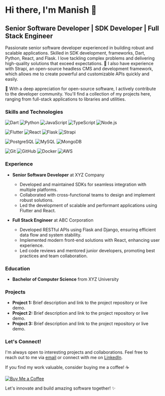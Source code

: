 # Hi there, I'm Manish 👋

## Senior Software Developer | SDK Developer | Full Stack Engineer

Passionate senior software developer experienced in building robust and scalable applications. Skilled in SDK development, frameworks, Dart, Python, React, and Flask. I love tackling complex problems and delivering high-quality solutions that exceed expectations.
🌟 I also have experience with Strapi, an open-source headless CMS and development framework, which allows me to create powerful and customizable APIs quickly and easily.

🚀 With a deep appreciation for open-source software, I actively contribute to the developer community. You'll find a collection of my projects here, ranging from full-stack applications to libraries and utilities.


### Skills and Technologies

![Dart](https://img.shields.io/badge/-Dart-0175C2?logo=dart&logoColor=white)
![Python](https://img.shields.io/badge/-Python-3776AB?logo=python&logoColor=white)
![JavaScript](https://img.shields.io/badge/-JavaScript-F7DF1E?logo=javascript&logoColor=black)
![TypeScript](https://img.shields.io/badge/-TypeScript-007ACC?logo=typescript&logoColor=white)
![Node.js](https://img.shields.io/badge/-Node.js-339933?logo=node.js&logoColor=white)


![Flutter](https://img.shields.io/badge/-Flutter-02569B?logo=flutter&logoColor=white)
![React](https://img.shields.io/badge/-React-61DAFB?logo=react&logoColor=black)
![Flask](https://img.shields.io/badge/-Flask-000000?logo=flask&logoColor=white)
![Strapi](https://img.shields.io/badge/-Strapi-2E7EEA?logo=strapi&logoColor=white)


![PostgreSQL](https://img.shields.io/badge/-PostgreSQL-336791?logo=postgresql&logoColor=white)
![MySQL](https://img.shields.io/badge/-MySQL-4479A1?logo=mysql&logoColor=white)
![MongoDB](https://img.shields.io/badge/-MongoDB-47A248?logo=mongodb&logoColor=white)

![Git](https://img.shields.io/badge/-Git-F05032?logo=git&logoColor=white)
![GitHub](https://img.shields.io/badge/-GitHub-181717?logo=github&logoColor=white)
![Docker](https://img.shields.io/badge/-Docker-2496ED?logo=docker&logoColor=white)
![AWS](https://img.shields.io/badge/-AWS-232F3E?logo=amazon-aws&logoColor=white)

### Experience

- **Senior Software Developer** at XYZ Company
  - Developed and maintained SDKs for seamless integration with multiple platforms.
  - Collaborated with cross-functional teams to design and implement robust solutions.
  - Led the development of scalable and performant applications using Flutter and React.

- **Full Stack Engineer** at ABC Corporation
  - Developed RESTful APIs using Flask and Django, ensuring efficient data flow and system stability.
  - Implemented modern front-end solutions with React, enhancing user experience.
  - Led code reviews and mentored junior developers, promoting best practices and team collaboration.

### Education

- **Bachelor of Computer Science** from XYZ University

### Projects

- **Project 1:** Brief description and link to the project repository or live demo.
- **Project 2:** Brief description and link to the project repository or live demo.
- **Project 3:** Brief description and link to the project repository or live demo.

### Let's Connect!

I'm always open to interesting projects and collaborations. Feel free to reach out to me via [email](mailto:manish.jsx@gmail.com) or connect with me on [LinkedIn](https://www.linkedin.com/in/manish-kumar-474b54244/).

If you find my work valuable, consider buying me a coffee! ☕

[![Buy Me a Coffee](https://img.shields.io/badge/-Buy%20Me%20a%20Coffee-FF813F?logo=buy-me-a-coffee&logoColor=white)](https://www.buymeacoffee.com/manish.jsx) 

Let's innovate and build amazing software together! ✨
